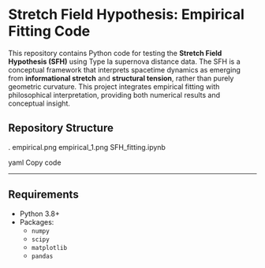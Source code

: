# Stretch Field Hypothesis: Empirical Fitting Code

This repository contains Python code for testing the **Stretch Field Hypothesis (SFH)** using Type Ia supernova distance data. The SFH is a conceptual framework that interprets spacetime dynamics as emerging from **informational stretch** and **structural tension**, rather than purely geometric curvature. This project integrates empirical fitting with philosophical interpretation, providing both numerical results and conceptual insight.


## Repository Structure

.
 empirical.png
 empirical_1.png
 SFH_fitting.ipynb 


yaml
Copy code

---

## Requirements

- Python 3.8+
- Packages:
  - `numpy`
  - `scipy`
  - `matplotlib`
  - `pandas`

